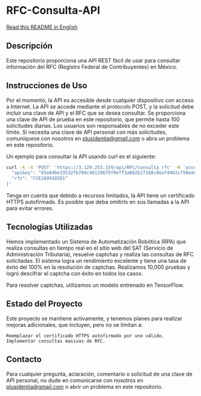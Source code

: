 # RFC-Consulta-API

[Read this README in English](README_eng.md)

## Descripción
Este repositorio proporciona una API REST fácil de usar para consultar información del RFC (Registro Federal de Contribuyentes) en México.

## Instrucciones de Uso
Por el momento, la API es accesible desde cualquier dispositivo con acceso a Internet. La API se accede mediante el protocolo POST, y la solicitud debe incluir una clave de API y el RFC que se desea consultar. Se proporciona una clave de API de prueba en este repositorio, que permite hasta 100 solicitudes diarias. Los usuarios son responsables de no exceder este límite. Si necesita una clave de API personal con más solicitudes, comuníquese con nosotros en [plusidentia@gmail.com](mailto:plusidentia@gmail.com) o abra un problema en este repositorio.

Un ejemplo para consultar la API usando curl es el siguiente:
```bash
curl -k -X 'POST' 'https://3.129.253.159/api/RFC/consulta_rfc' -H 'accept: text/plain' -H 'Content-Type: application/json' -d '{
  "apikey": "65e84be33532fb784c48129675f9eff3a682b27168c0ea744b2cf58ee02337c5",
  "rfc": "CVE2609105D1"
}'
```

Tenga en cuenta que debido a recursos limitados, la API tiene un certificado HTTPS autofirmado. Es posible que deba omitirlo en sus llamadas a la API para evitar errores.

## Tecnologías Utilizadas

Hemos implementado un Sistema de Automatización Robótica (RPA) que realiza consultas en tiempo real en el sitio web del SAT (Servicio de Administración Tributaria), resuelve captchas y realiza las consultas de RFC solicitadas. El sistema logra un rendimiento excelente y tiene una tasa de éxito del 100% en la resolución de captchas. Realizamos 10,000 pruebas y logró descifrar el captcha con éxito en todos los casos.

Para resolver captchas, utilizamos un modelo entrenado en TensorFlow.

## Estado del Proyecto

Este proyecto se mantiene activamente, y tenemos planes para realizar mejoras adicionales, que incluyen, pero no se limitan a:

    Reemplazar el certificado HTTPS autofirmado por uno válido.
    Implementar consultas masivas de RFC.

## Contacto

Para cualquier pregunta, aclaración, comentario o solicitud de una clave de API personal, no dude en comunicarse con nosotros en plusidentia@gmail.com o abrir un problema en este repositorio.
